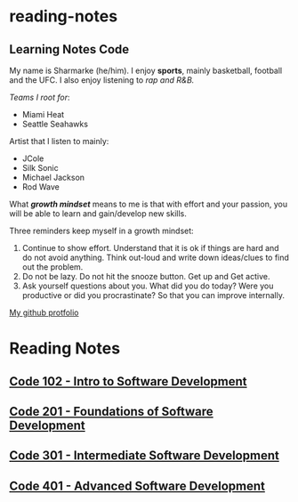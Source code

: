 # reading-notes

## Learning Notes Code 

My name is Sharmarke (he/him). I enjoy **sports**, mainly basketball, football and the UFC. I also enjoy listening to *rap and R&B.*

*Teams I root for*:

- Miami Heat
- Seattle Seahawks

Artist that I listen to mainly:
- JCole
- Silk Sonic
- Michael Jackson
- Rod Wave

What ***growth mindset*** means to me is that with effort and your passion, you will be able to learn and gain/develop new skills.

Three reminders keep myself in a growth mindset:

1. Continue to show effort. Understand that it is ok if things are hard and do not avoid anything. Think out-loud and write down ideas/clues to find out the problem.
2. Do not be lazy. Do not hit the snooze button. Get up and Get active. 
3. Ask yourself questions about you. What did you do today? Were you productive or did you procrastinate? So that you can improve internally.

[My github protfolio](https://github.com/snur206/)

# Reading Notes

## [Code 102 - Intro to Software Development](https://github.com/snur206/reading-notes/tree/main/102)

## [Code 201 - Foundations of Software Development](https://github.com/snur206/reading-notes/tree/main/201)

## [Code 301 - Intermediate Software Development](https://github.com/snur206/reading-notes/tree/main/301)

## [Code 401 - Advanced Software Development]()
